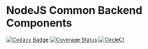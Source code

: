 # NodeJS Common Backend Components

[![Codacy Badge](https://api.codacy.com/project/badge/Grade/2b5ccac45e0a4bf5bf79f483c23a10e3)](https://app.codacy.com/gh/noahtkeller/node-common-backend?utm_source=github.com&utm_medium=referral&utm_content=noahtkeller/node-common-backend&utm_campaign=Badge_Grade_Settings)
[![Coverage Status](https://coveralls.io/repos/github/noahtkeller/node-common-backend/badge.svg?branch=master)](https://coveralls.io/github/noahtkeller/node-common-backend?branch=master)
[![CircleCI](https://circleci.com/gh/noahtkeller/node-common-backend/tree/master.svg?style=shield)](https://circleci.com/gh/noahtkeller/node-common-backend/tree/master)
